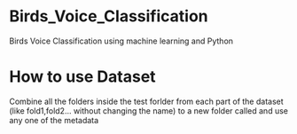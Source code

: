 # Birds_Voice_Classification
Birds Voice Classification using machine learning and Python


 # How to use Dataset

Combine all the folders inside the test forlder from each part of the dataset (like fold1,fold2... without changing the name) to a new folder called and use any one of the metadata
